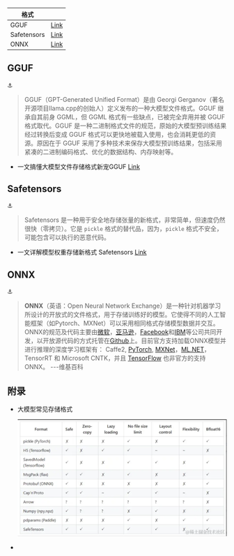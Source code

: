 | 格式          |                      |
| ----------- | -------------------- |
| GGUF        | [Link](#gguf)        |
| Safetensors | [Link](#safetensors) |
| ONNX        | [Link](#onnx)        |

## GGUF

<a name="gguf">:anchor:</a>

> GGUF（GPT-Generated Unified Format）是由 Georgi Gerganov（著名开源项目llama.cpp的创始人）定义发布的一种大模型文件格式。GGUF 继承自其前身 GGML，但 GGML 格式有一些缺点，已被完全弃用并被 GGUF 格式取代。GGUF 是一种二进制格式文件的规范，原始的大模型预训练结果经过转换后变成 GGUF 格式可以更快地被载入使用，也会消耗更低的资源。原因在于 GGUF 采用了多种技术来保存大模型预训练结果，包括采用紧凑的二进制编码格式、优化的数据结构、内存映射等。

- 一文搞懂大模型文件存储格式新宠GGUF [Link](https://juejin.cn/post/7408858126042726435)

## Safetensors

<a name="safetensors">:anchor:</a>

> Safetensors 是一种用于安全地存储张量的新格式，非常简单，但速度仍然很快（零拷贝）。它是 `pickle` 格式的替代品，因为，`pickle` 格式不安全，可能包含可以执行的恶意代码。

- 一文详解模型权重存储新格式 Safetensors [Link](https://juejin.cn/post/7386360803039838235)

## ONNX

<a name="onnx">:anchor:</a>

> **ONNX**（英语：Open Neural Network Exchange）是一种针对机器学习所设计的开放式的文件格式，用于存储训练好的模型。它使得不同的人工智能框架（如Pytorch、MXNet）可以采用相同格式存储模型数据并交互。 ONNX的规范及代码主要由[微软](https://zh.wikipedia.org/wiki/%E5%BE%AE%E8%BD%AF "微软")，[亚马逊](https://zh.wikipedia.org/wiki/%E4%BA%9E%E9%A6%AC%E9%81%9C%E5%85%AC%E5%8F%B8 "亚马逊公司")，[Facebook](https://zh.wikipedia.org/wiki/Facebook "Facebook")和[IBM](https://zh.wikipedia.org/wiki/IBM "IBM")等公司共同开发，以开放源代码的方式托管在[Github](https://zh.wikipedia.org/wiki/Github "Github")上。目前官方支持加载ONNX模型并进行推理的深度学习框架有： Caffe2, [PyTorch](https://zh.wikipedia.org/wiki/PyTorch "PyTorch"), [MXNet](https://zh.wikipedia.org/wiki/MXNet "MXNet")，[ML.NET](https://zh.wikipedia.org/w/index.php?title=ML.NET&action=edit&redlink=1 "ML.NET（页面不存在）")，TensorRT 和 Microsoft CNTK，并且 [TensorFlow](https://zh.wikipedia.org/wiki/TensorFlow "TensorFlow") 也非官方的支持ONNX。 ---维基百科

## 附录

- 大模型常见存储格式
  
  ![](../assets/大模型常见存储格式.png)

- 
